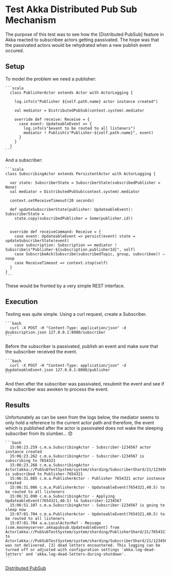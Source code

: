 # Test Akka Distributed Pub Sub Mechanism
The purpose of this test was to see how the [Distributed PubSub] feature in Akka reacted to subscribee actors getting
passivated. The hope was that the passivated actors would be rehydrated when a new publish event occured.

## Setup
To model the problem we need a publisher:

    ```scala
      class PublisherActor extends Actor with ActorLogging {

        log.info(s"Publisher ${self.path.name} actor instance created")

        val mediator = DistributedPubSub(context.system).mediator

        override def receive: Receive = {
          case event: UpdateableEvent => {
            log.info(s"$event to be routed to all listeners")
            mediator ! Publish(s"Publisher-${self.path.name}", event)
          }
        }
      }
    ```

And a subscriber:

    ```scala
    class SubscribingActor extends PersistentActor with ActorLogging {

      var state: SubscriberState = SubscriberState(subscribedPublisher = None)
      val mediator = DistributedPubSub(context.system).mediator

      context.setReceiveTimeout(20 seconds)

      def updateSubscriberState(publisher: UpdateableEvent): SubscriberState =
        state.copy(subscribedPublisher = Some(publisher.id))


      override def receiveCommand: Receive = {
        case event: UpdateableEvent => persist(event) state = updateSubscriberState(event)
        case subscription: Subscription => mediator ! Subscribe(s"Publisher-${subscription.publisherId}", self)
        case SubscribeAck(Subscribe(subscribedTopic, group, subscribee)) ⇒ noop
        case ReceiveTimeout => context.stop(self)
      }
    }
    ```
These would be fronted by a very simple REST interface.


## Execution
Testing was quite simple. Using a curl request, create a Subscriber.

    ```bash
      curl -X POST -H "Content-Type: application/json" -d @subscription.json 127.0.0.1:8080/subscriber
    ```

Before the subscriber is passivated, publish an event and make sure that the subscriber received the event.

    ```bash
      curl -X POST -H "Content-Type: application/json" -d @updateableEvent.json 127.0.0.1:8080/publisher
    ```

And then after the subscriber was passivated, resubmit the event and see if the subscriber was awoken to process the
event.


## Results
Unfortunately as can be seen from the logs below, the mediator seems to only hold a reference to the current actor path
and therefore, the event which is published after the actor is passivated does not wake the sleeping subscriber from its
slumber... :disappointed:

    ```bash
      15:06:23.259 c.m.a.SubscribingActor - Subscriber-1234567 actor instance created
      15:06:23.262 c.m.a.SubscribingActor - Subscriber-1234567 is subscribing to 7654321
      15:06:23.268 c.m.a.SubscribingActor - Actor[akka://PubSubTestSystem/system/sharding/SubscriberShard/21/1234567#1516056761] is subscribed to Publisher-7654321
      15:06:31.085 c.m.a.PublisherActor - Publisher 7654321 actor instance created
      15:06:31.086 c.m.a.PublisherActor - UpdateableEvent(7654321,40.5) to be routed to all listeners
      15:06:31.090 c.m.a.SubscribingActor - Applying UpdateableEvent(7654321,40.5) to Subscriber-1234567
      15:06:51.107 c.m.a.SubscribingActor - Subscriber-1234567 is going to sleep now
      15:07:01.704 c.m.a.PublisherActor - UpdateableEvent(7654321,40.5) to be routed to all listeners
      15:07:01.704 a.a.LocalActorRef - Message [com.mooneyserver.akkapubsub.UpdateableEvent] from Actor[akka://PubSubTestSystem/system/sharding/PublisherShard/21/7654321#65243080] to Actor[akka://PubSubTestSystem/system/sharding/SubscriberShard/21/1234567#1516056761] was not delivered. [3] dead letters encountered. This logging can be turned off or adjusted with configuration settings 'akka.log-dead-letters' and 'akka.log-dead-letters-during-shutdown'.
    ```

[Distributed PubSub](http://doc.akka.io/docs/akka/current/scala/distributed-pub-sub.html)